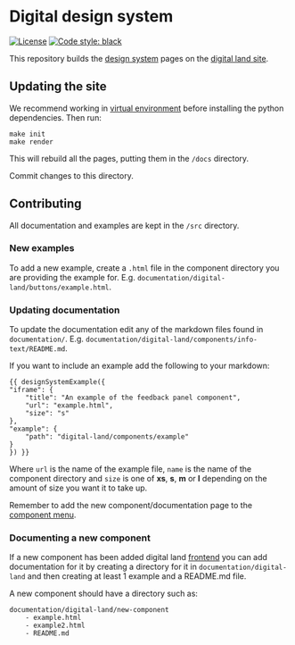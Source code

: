 # Digital design system

[![License](https://img.shields.io/github/license/mashape/apistatus.svg)](https://github.com/digital-land/brownfield-land/blob/master/LICENSE)
[![Code style: black](https://img.shields.io/badge/code%20style-black-000000.svg)](https://black.readthedocs.io/en/stable/)

This repository builds the [design system](https://digital-land.github.io/design-system/) pages on the [digital land site](https://digital-land.github.io).

## Updating the site

We recommend working in [virtual environment](http://docs.python-guide.org/en/latest/dev/virtualenvs/) before installing the python dependencies. Then run:

    make init
    make render

This will rebuild all the pages, putting them in the `/docs` directory.

Commit changes to this directory.

## Contributing

All documentation and examples are kept in the `/src` directory.

### New examples

To add a new example, create a `.html` file in the component directory you are providing the example for. E.g. `documentation/digital-land/buttons/example.html`.

### Updating documentation

To update the documentation edit any of the markdown files found in `documentation/`. E.g. `documentation/digital-land/components/info-text/README.md`.

If you want to include an example add the following to your markdown:

    {{ designSystemExample({
    "iframe": {
        "title": "An example of the feedback panel component",
        "url": "example.html",
        "size": "s"
    },
    "example": {
        "path": "digital-land/components/example"
    }
    }) }}

Where `url` is the name of the example file, `name` is the name of the component directory and `size` is one of **xs**, **s**, **m** or **l** depending on the amount of size you want it to take up.

Remember to add the new component/documentation page to the [component menu](templates/design-system/menus/components.html).

### Documenting a new component

If a new component has been added digital land [frontend](https://digital-land.github.io/frontend/) you can add documentation for it by creating a directory for it in `documentation/digital-land` and then creating at least 1 example and a README.md file.

A new component should have a directory such as:

    documentation/digital-land/new-component
        - example.html
        - example2.html
        - README.md
